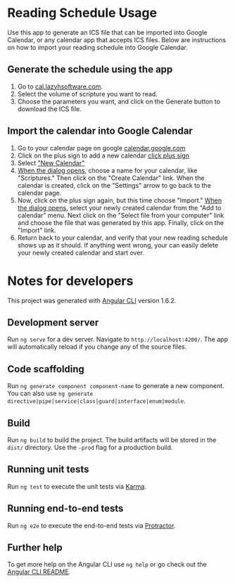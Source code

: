 # Reading Schedule Usage

Use this app to generate an ICS file that can be imported into Google Calendar,
or any calendar app that accepts ICS files. Below are instructions on how to
import your reading schedule into Google Calendar.

## Generate the schedule using the app

1. Go to [cal.lazyhsoftware.com](http://cal.lazyhsoftware.com).
1. Select the volume of scripture you want to read.
1. Choose the parameters you want, and click on the Generate button to download
the ICS file.

## Import the calendar into Google Calendar

1. Go to your calendar page on google [calendar.google.com](https://calendar.google.com)
1. Click on the plus sign to add a new calendar
  [click plus sign](images/Calendar1.png)
1. Select ["New Calendar"](images/Calendar2.png)
1. [When the dialog opens](images/Calendar3.png), choose a name for your calendar, 
like "Scriptures." Then click on the "Create Calendar" link. When the calendar is created, 
click on the "Settings" arrow to go back to the calendar page.
1. Now, click on the plus sign again, but this time choose "Import." 
[When the dialog opens](images/Calendar4.png), select
your newly created calendar from the "Add to calendar" menu. Next click on the
"Select file from your computer" link and choose the file that was generated by this app.
Finally, click on the "Import" link.
1. Return back to your calendar, and verify that your new reading schedule shows up as it
should. If anything went wrong, your can easily delete your newly created calendar and start
over.

# Notes for developers

This project was generated with [Angular CLI](https://github.com/angular/angular-cli) version 1.6.2.

## Development server

Run `ng serve` for a dev server. Navigate to `http://localhost:4200/`. The app will automatically reload if you change any of the source files.

## Code scaffolding

Run `ng generate component component-name` to generate a new component. You can also use `ng generate directive|pipe|service|class|guard|interface|enum|module`.

## Build

Run `ng build` to build the project. The build artifacts will be stored in the `dist/` directory. Use the `-prod` flag for a production build.

## Running unit tests

Run `ng test` to execute the unit tests via [Karma](https://karma-runner.github.io).

## Running end-to-end tests

Run `ng e2e` to execute the end-to-end tests via [Protractor](http://www.protractortest.org/).

## Further help

To get more help on the Angular CLI use `ng help` or go check out the [Angular CLI README](https://github.com/angular/angular-cli/blob/master/README.md).
